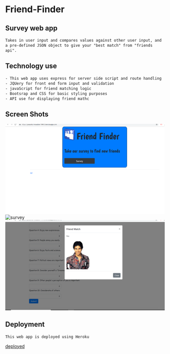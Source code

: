 # Friend-Finder

## Survey web app

    Takes in user input and compares values against other user input, and a pre-defined JSON object to give your "best match" from "friends api".

## Technology use

    - This web app uses express for server side script and route handling
    - JQUery for front end form input and validation
    - javaScript for friend matching logic
    - Bootsrap and CSS for basic styling purposes 
    - API use for displaying friend mathc
## Screen Shots
![home](/app/public/ff-home.png)    
![survey](/app/public/survey-home.png)    
![response](/app/public/ff-response.png)    

## Deployment 
    This web app is deployed using Heroku 
[deployed](https://peaceful-meadow-14475.herokuapp.com/)    